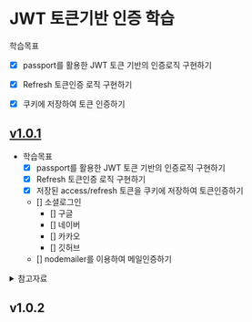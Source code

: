 # JWT 토큰기반 인증 학습

학습목표
- [x] passport를 활용한 JWT 토큰 기반의 인증로직 구현하기
- [x] Refresh 토큰인증 로직 구현하기
- [x] 쿠키에 저장하여 토큰 인증하기

  

## [v1.0.1](https://github.com/loveAlakazam/Jwt-Nest-Sample/tree/product.v1.0.1) 


- 학습목표
  - [x] passport를 활용한 JWT 토큰 기반의 인증로직 구현하기
  - [x] Refresh 토큰인증 로직 구현하기
  - [x] 저장된 access/refresh 토큰을 쿠키에 저장하여 토큰인증하기
  - [] 소셜로그인
    - [] 구글
    - [] 네이버
    - [] 카카오
    - [] 깃허브
  - [] nodemailer를 이용하여 메일인증하기


<details>
<summary>참고자료</summary>

- [Leo.log - Auth 인증구현](https://velog.io/@algo2000/pj01-05)
- [sinf.log - Nest.js에서 Google Oauth 적용하기](https://velog.io/@sinf/Nest.js%EC%97%90%EC%84%9C-Goolge-Oauth-%EC%A0%81%EC%9A%A9%ED%95%98%EA%B8%B0)

- [찐찐.log - Nest 카카오 로그인 API 사용하기](https://velog.io/@dldmswjd322/Nest-%EC%B9%B4%EC%B9%B4%EC%98%A4-%EB%A1%9C%EA%B7%B8%EC%9D%B8-API-%EC%82%AC%EC%9A%A9%ED%95%98%EA%B8%B0)
</details>


## v1.0.2
